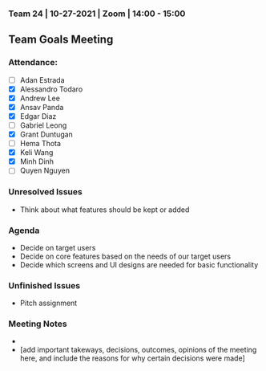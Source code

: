 ### Team 24 | 10-27-2021 | Zoom | 14:00 - 15:00
## Team Goals Meeting

### Attendance:
- [ ] Adan Estrada
- [x] Alessandro Todaro
- [x] Andrew Lee
- [x] Ansav Panda
- [x] Edgar Diaz
- [ ] Gabriel Leong
- [x] Grant Duntugan
- [ ] Hema Thota
- [x] Keli Wang
- [x] Minh Dinh
- [ ] Quyen Nguyen

### Unresolved Issues
- Think about what features should be kept or added

### Agenda
- Decide on target users
- Decide on core features based on the needs of our target users
- Decide which screens and UI designs are needed for basic functionality

### Unfinished Issues
- Pitch assignment

### Meeting Notes
- 
- [add important takeways, decisions, outcomes, opinions of the meeting here, and include the reasons for why certain decisions were made]